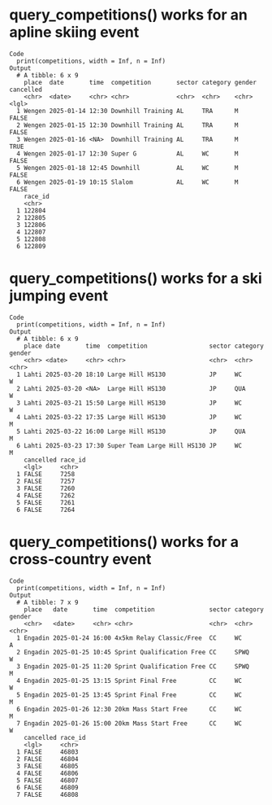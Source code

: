 # query_competitions() works for an apline skiing event

    Code
      print(competitions, width = Inf, n = Inf)
    Output
      # A tibble: 6 x 9
        place  date       time  competition       sector category gender cancelled
        <chr>  <date>     <chr> <chr>             <chr>  <chr>    <chr>  <lgl>    
      1 Wengen 2025-01-14 12:30 Downhill Training AL     TRA      M      FALSE    
      2 Wengen 2025-01-15 12:30 Downhill Training AL     TRA      M      FALSE    
      3 Wengen 2025-01-16 <NA>  Downhill Training AL     TRA      M      TRUE     
      4 Wengen 2025-01-17 12:30 Super G           AL     WC       M      FALSE    
      5 Wengen 2025-01-18 12:45 Downhill          AL     WC       M      FALSE    
      6 Wengen 2025-01-19 10:15 Slalom            AL     WC       M      FALSE    
        race_id
        <chr>  
      1 122804 
      2 122805 
      3 122806 
      4 122807 
      5 122808 
      6 122809 

# query_competitions() works for a ski jumping event

    Code
      print(competitions, width = Inf, n = Inf)
    Output
      # A tibble: 6 x 9
        place date       time  competition                 sector category gender
        <chr> <date>     <chr> <chr>                       <chr>  <chr>    <chr> 
      1 Lahti 2025-03-20 18:10 Large Hill HS130            JP     WC       W     
      2 Lahti 2025-03-20 <NA>  Large Hill HS130            JP     QUA      W     
      3 Lahti 2025-03-21 15:50 Large Hill HS130            JP     WC       W     
      4 Lahti 2025-03-22 17:35 Large Hill HS130            JP     WC       M     
      5 Lahti 2025-03-22 16:00 Large Hill HS130            JP     QUA      M     
      6 Lahti 2025-03-23 17:30 Super Team Large Hill HS130 JP     WC       M     
        cancelled race_id
        <lgl>     <chr>  
      1 FALSE     7258   
      2 FALSE     7257   
      3 FALSE     7260   
      4 FALSE     7262   
      5 FALSE     7261   
      6 FALSE     7264   

# query_competitions() works for a cross-country event

    Code
      print(competitions, width = Inf, n = Inf)
    Output
      # A tibble: 7 x 9
        place   date       time  competition               sector category gender
        <chr>   <date>     <chr> <chr>                     <chr>  <chr>    <chr> 
      1 Engadin 2025-01-24 16:00 4x5km Relay Classic/Free  CC     WC       A     
      2 Engadin 2025-01-25 10:45 Sprint Qualification Free CC     SPWQ     W     
      3 Engadin 2025-01-25 11:20 Sprint Qualification Free CC     SPWQ     M     
      4 Engadin 2025-01-25 13:15 Sprint Final Free         CC     WC       W     
      5 Engadin 2025-01-25 13:45 Sprint Final Free         CC     WC       M     
      6 Engadin 2025-01-26 12:30 20km Mass Start Free      CC     WC       M     
      7 Engadin 2025-01-26 15:00 20km Mass Start Free      CC     WC       W     
        cancelled race_id
        <lgl>     <chr>  
      1 FALSE     46803  
      2 FALSE     46804  
      3 FALSE     46805  
      4 FALSE     46806  
      5 FALSE     46807  
      6 FALSE     46809  
      7 FALSE     46808  

